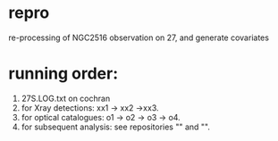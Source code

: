 # repro
re-processing of NGC2516 observation on 27, and generate covariates

# running order:
1. 27S.LOG.txt on cochran
2. for Xray detections:
   xx1 -> xx2 ->xx3.
3. for optical catalogues:
   o1 -> o2 -> o3 -> o4.
4. for subsequent analysis:
   see repositories "" and "".
